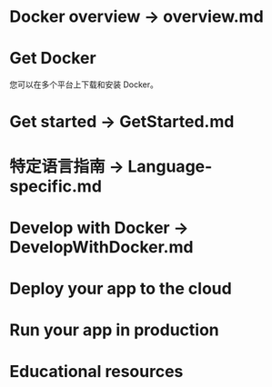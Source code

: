 # Docker overview -> overview.md

# Get Docker
您可以在多个平台上下载和安装 Docker。

# Get started -> GetStarted.md

# 特定语言指南 -> Language-specific.md

# Develop with Docker -> DevelopWithDocker.md

# Deploy your app to the cloud
# Run your app in production
# Educational resources